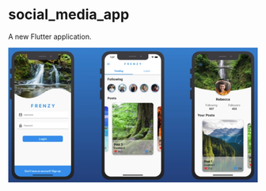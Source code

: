 # social_media_app

A new Flutter application.

![ui](https://github.com/AmalKhatib/social-app-ui/blob/master/ui.PNG)
